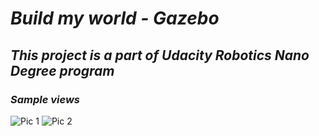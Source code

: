 # ___Build my world - Gazebo___

## ___This project is a part of Udacity Robotics Nano Degree program___

### ___Sample views___

![Pic 1]()
![Pic 2]()
